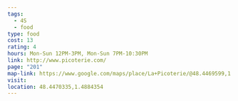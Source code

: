 ```yaml
---
tags:
  - 4S
  - food
type: food
cost: 13
rating: 4
hours: Mon-Sun 12PM-3PM, Mon-Sun 7PM-10:30PM
link: http://www.picoterie.com/
page: "201"
map-link: https://www.google.com/maps/place/La+Picoterie/@48.4469599,1.4857997,17z/data=!3m1!4b1!4m6!3m5!1s0x47e40c4863f1ca5f:0xaad7fd669c605584!8m2!3d48.4469564!4d1.4883746!16s%2Fg%2F1tcydrsx?entry=ttu&g_ep=EgoyMDI0MDgyOC4wIKXMDSoASAFQAw%3D%3D
visit: 
location: 48.4470335,1.4884354
---
```

